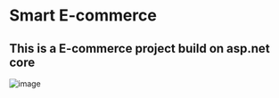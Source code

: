 # Smart E-commerce
## This is a E-commerce project build on asp.net core
![image](https://drive.google.com/drive/folders/1N7Z1LwZyM9YssfcOftD7T_S4y3jbhNPu)
